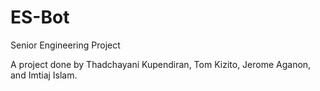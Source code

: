 # ES-Bot
Senior Engineering Project

A project done by Thadchayani Kupendiran, Tom Kizito, Jerome Aganon, and Imtiaj Islam.

